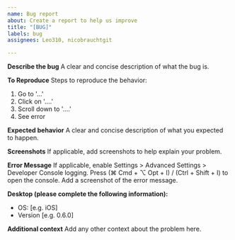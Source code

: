 ```yaml
---
name: Bug report
about: Create a report to help us improve
title: "[BUG]"
labels: bug
assignees: Leo310, nicobrauchtgit

---
```


**Describe the bug**
A clear and concise description of what the bug is.

**To Reproduce**
Steps to reproduce the behavior:
1. Go to '...'
2. Click on '....'
3. Scroll down to '....'
4. See error

**Expected behavior**
A clear and concise description of what you expected to happen.

**Screenshots**
If applicable, add screenshots to help explain your problem.

**Error Message**
If applicable, enable Settings > Advanced Settings > Developer Console logging.
Press (⌘ Cmd + ⌥ Opt + I)  / (Ctrl + Shift + I) to open the console.
Add a screenshot of the error message. 

**Desktop (please complete the following information):**
 - OS: [e.g. iOS]
 - Version [e.g. 0.6.0]

**Additional context**
Add any other context about the problem here.
